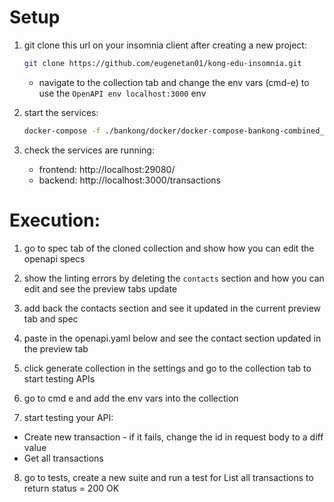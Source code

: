 # Setup
1. git clone this url on your insomnia client after creating a new project:

    ```bash
    git clone https://github.com/eugenetan01/kong-edu-insomnia.git
    ```

    - navigate to the collection tab and change the env vars (cmd-e) to use the `OpenAPI env localhost:3000` env

2. start the services:

    ```bash
    docker-compose -f ./bankong/docker/docker-compose-bankong-combined_local_portchange.yaml up -d
    ```

3. check the services are running:
    - frontend: http://localhost:29080/
    - backend: http://localhost:3000/transactions

# Execution:

1. go to spec tab of the cloned collection and show how you can edit the openapi specs

2. show the linting errors by deleting the `contacts` section and how you can edit and see the preview tabs update

3. add back the contacts section and see it updated in the current preview tab and spec

4. paste in the openapi.yaml below and see the contact section updated in the preview tab

5. click generate collection in the settings and go to the collection tab to start testing APIs

6. go to cmd e and add the env vars into the collection

7. start testing your API:
  - Create new transaction - if it fails, change the id in request body to a diff value
  - Get all transactions

8. go to tests, create a new suite and run a test for List all transactions to return status = 200 OK
